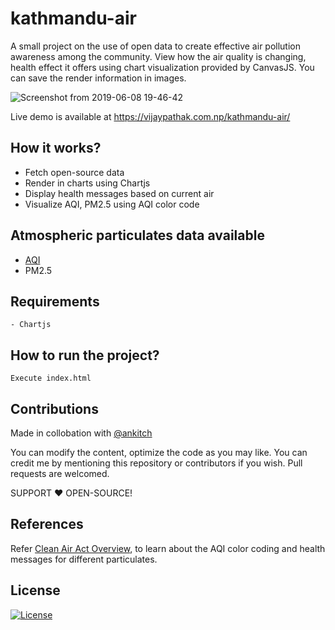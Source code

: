 # kathmandu-air

A small project on the use of open data to create effective air pollution awareness among the community. View how the air quality is changing, health effect it offers using chart visualization provided by CanvasJS. You can save the render information in images. 

![Screenshot from 2019-06-08 19-46-42](https://github.com/user-attachments/assets/eadfe3be-6707-4aea-a5fd-f85de8ca0aa2)

Live demo is available at https://vijaypathak.com.np/kathmandu-air/

## How it works?
- Fetch open-source data
- Render in charts using Chartjs
- Display health messages based on current air
- Visualize AQI, PM2.5 using AQI color code


## Atmospheric particulates data available

- <a href="https://en.wikipedia.org/wiki/Air_quality_index" target="_blank">AQI</a>
- PM2.5

## Requirements
```
- Chartjs
```

## How to run the project?
```
Execute index.html
```


## Contributions
Made in collobation with <a href="https://github.com/ankitch" target="_blank">@ankitch</a>

You can modify the content, optimize the code as you may like. You can credit me by mentioning this repository or contributors if you wish. Pull requests are welcomed.

SUPPORT :heart: OPEN-SOURCE!


## References
Refer <a href="https://www.airnow.gov/aqi/aqi-basics/" target="_blank">Clean Air Act Overview</a>, to learn about the AQI color coding and health messages for different particulates.

## License

[![License](http://img.shields.io/:license-mit-blue.svg?style=flat-square)](https://github.com/hbvj99/kathmandu-air/blob/master/LICENSE)
